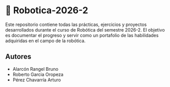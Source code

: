 # 🤖 Robotica-2026-2

Este repositorio contiene todas las prácticas, ejercicios y proyectos desarrollados durante el curso de Robótica del semestre 2026-2. El objetivo es documentar el progreso y servir como un portafolio de las habilidades adquiridas en el campo de la robótica.

## Autores

- Alarcón Rangel Bruno
- Roberto Garcia Oropeza
- Pérez Chavarría Arturo